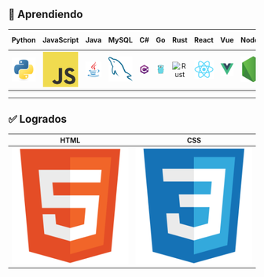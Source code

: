 ## 🚀 Aprendiendo

| Python | JavaScript | Java | MySQL | C# | Go | Rust | React | Vue | Node.js | .NET | Flutter | React Native | C++ | SQL |
|:------:|:----------:|:----:|:-----:|:--:|:--:|:----:|:----:|:---:|:--------:|:---:|:-------:|:------------:|:--:|:---:|
| ![Python](https://raw.githubusercontent.com/devicons/devicon/master/icons/python/python-original.svg) | ![JavaScript](https://raw.githubusercontent.com/devicons/devicon/master/icons/javascript/javascript-original.svg) | ![Java](https://raw.githubusercontent.com/devicons/devicon/master/icons/java/java-original.svg) | ![MySQL](https://raw.githubusercontent.com/devicons/devicon/master/icons/mysql/mysql-original.svg) | ![C#](https://raw.githubusercontent.com/devicons/devicon/master/icons/csharp/csharp-original.svg) | ![Go](https://raw.githubusercontent.com/devicons/devicon/master/icons/go/go-original.svg) | ![Rust](https://raw.githubusercontent.com/rust-lang/rust-artwork/master/logo/rust-logo-128x128.png) | ![React](https://raw.githubusercontent.com/devicons/devicon/master/icons/react/react-original.svg) | ![Vue](https://raw.githubusercontent.com/devicons/devicon/master/icons/vuejs/vuejs-original.svg) | ![Node.js](https://raw.githubusercontent.com/devicons/devicon/master/icons/nodejs/nodejs-original.svg) | ![DotNet](https://raw.githubusercontent.com/devicons/devicon/master/icons/dot-net/dot-net-original.svg) | ![Flutter](https://raw.githubusercontent.com/devicons/devicon/master/icons/flutter/flutter-original.svg) | ![React Native](https://raw.githubusercontent.com/devicons/devicon/master/icons/react/react-original.svg) | ![C++](https://raw.githubusercontent.com/devicons/devicon/master/icons/cplusplus/cplusplus-original.svg) | ![SQL](https://raw.githubusercontent.com/devicons/devicon/master/icons/mysql/mysql-original.svg) |

---

## ✅ Logrados

| HTML | CSS |
|:----:|:---:|
| ![HTML](https://raw.githubusercontent.com/devicons/devicon/master/icons/html5/html5-original.svg) | ![CSS](https://raw.githubusercontent.com/devicons/devicon/master/icons/css3/css3-original.svg) |






